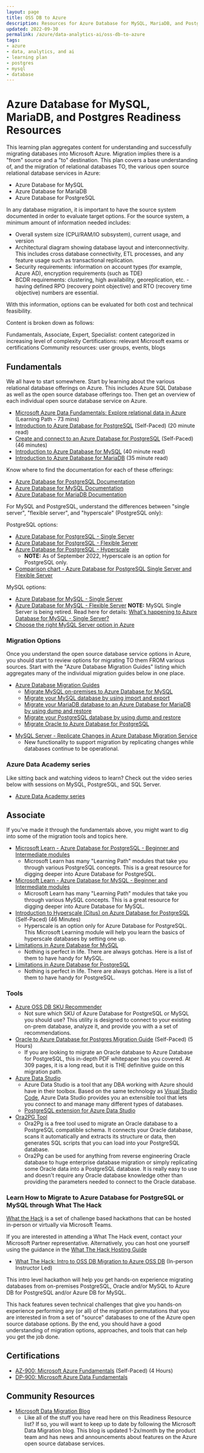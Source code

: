 ```yaml
---
layout: page
title: OSS DB to Azure
description: Resources for Azure Database for MySQL, MariaDB, and Postgres
updated: 2022-09-30
permalink: /azure/data-analytics-ai/oss-db-to-azure
tags: 
- azure
- data, analytics, and ai
- learning plan
- postgres
- mysql
- database
---
```


# Azure Database for MySQL, MariaDB, and Postgres Readiness Resources

This learning plan aggregates content for understanding and successfully migrating databases into Microsoft Azure. Migration implies there is a "from" source and a "to" destination. This plan covers a base understanding of, and the migration of relational databases TO, the various open source relational database services in Azure:
- Azure Database for MySQL
- Azure Database for MariaDB
- Azure Database for PostgreSQL

In any database migration, it is important to have the source system documented in order to evaluate target options. For the source system, a minimum amount of information needed includes:

- Overall system size (CPU/RAM/IO subsystem), current usage, and version
- Architectural diagram showing database layout and interconnectivity. This includes cross database connectivity, ETL processes, and any feature usage such as transactional replication.
- Security requirements: information on account types (for example, Azure AD), encryption requirements (such as TDE)
- BCDR requirements: clustering, high availability, georeplication, etc. - having defined RPO (recovery point objective) and RTO (recovery time objective) numbers are essential.

With this information, options can be evaluated for both cost and technical feasibility. 

Content is broken down as follows:

Fundamentals, Associate, Expert, Specialist: content categorized in increasing level of complexity
Certifications: relevant Microsoft exams or certifications
Community resources: user groups, events, blogs

## Fundamentals

We all have to start somewhere. Start by learning about the various relational database offerings on Azure.  This includes Azure SQL Database as well as the open source database offerings too. Then get an overview of each individual open source database service on Azure.
- [Microsoft Azure Data Fundamentals: Explore relational data in Azure](https://learn.microsoft.com/en-us/training/paths/azure-data-fundamentals-explore-relational-data/) (Learning Path - 73 mins)
- [Introduction to Azure Database for PostgreSQL](https://docs.microsoft.com/en-us/learn/modules/intro-to-postgres/) (Self-Paced) (20 minute read)
- [Create and connect to an Azure Database for PostgreSQL](https://docs.microsoft.com/en-us/learn/modules/create-connect-to-postgres/) (Self-Paced) (46 minutes)
- [Introduction to Azure Database for MySQL](https://docs.microsoft.com/en-us/learn/modules/intro-to-azure-database-for-mysql/) (40 minute read)
- [Introduction to Azure Database for MariaDB](https://learn.microsoft.com/en-us/training/modules/intro-to-azure-database-for-mariadb/) (35 minute read)

Know where to find the documentation for each of these offerings:

- [Azure Database for PostgreSQL Documentation](https://learn.microsoft.com/en-us/azure/postgresql/)
- [Azure Database for MySQL Documentation](https://learn.microsoft.com/en-us/azure/mysql/)
- [Azure Database for MariaDB Documentation](https://learn.microsoft.com/en-us/azure/mariadb/)

For MySQL and PostgreSQL, understand the differences between "single server", "flexible server", and "hyperscale" (PostgreSQL only):

PostgreSQL options:
- [Azure Database for PostgreSQL - Single Server](https://learn.microsoft.com/en-us/azure/postgresql/single-server/overview-single-server)
- [Azure Database for PostgreSQL - Flexible Server](https://learn.microsoft.com/en-us/azure/postgresql/flexible-server/overview)
- [Azure Database for PostgreSQL - Hyperscale](https://learn.microsoft.com/en-us/azure/postgresql/hyperscale/overview)
  - **NOTE:** As of September 2022, Hyperscale is an option for PostgreSQL only.
- [Comparison chart - Azure Database for PostgreSQL Single Server and Flexible Server](https://learn.microsoft.com/en-us/azure/postgresql/flexible-server/concepts-compare-single-server-flexible-server)

MySQL options:
- [Azure Database for MySQL - Single Server](https://learn.microsoft.com/en-us/azure/mysql/single-server/single-server-overview)
- [Azure Database for MySQL - Flexible Server](https://learn.microsoft.com/en-us/azure/mysql/flexible-server/overview)
**NOTE:** MySQL Single Server is being retired. Read here for details: [What's happening to Azure Database for MySQL - Single Server?](https://learn.microsoft.com/en-us/azure/mysql/single-server/whats-happening-to-mysql-single-server)
- [Choose the right MySQL Server option in Azure](https://learn.microsoft.com/en-us/azure/mysql/single-server/select-right-deployment-type)

### Migration Options

Once you understand the open source database service options in Azure, you should start to review options for migrating TO them FROM various sources. Start with the "Azure Database Migration Guides" listing which aggregates many of the individual migration guides below in one place.

- [Azure Database Migration Guides](https://learn.microsoft.com/en-us/data-migration) 
  - [Migrate MySQL on-premises to Azure Database for MySQL](https://learn.microsoft.com/en-us/azure/mysql/migrate/mysql-on-premises-azure-db/01-mysql-migration-guide-intro)
  - [Migrate your MySQL database by using import and export](https://learn.microsoft.com/en-us/azure/mysql/single-server/concepts-migrate-import-export)
  - [Migrate your MariaDB database to an Azure Database for MariaDB by using dump and restore](https://learn.microsoft.com/en-us/azure/mariadb/howto-migrate-dump-restore)
  - [Migrate your PostgreSQL database by using dump and restore](https://learn.microsoft.com/en-us/azure/postgresql/migrate/how-to-migrate-using-dump-and-restore)
  - [Migrate Oracle to Azure Database for PostgreSQL](https://learn.microsoft.com/en-us/azure/postgresql/migrate/how-to-migrate-from-oracle)


* [MySQL Server - Replicate Changes in Azure Database Migration Service](https://techcommunity.microsoft.com/t5/microsoft-data-migration-blog/azure-dms-mysql-replicate-changes-now-in-preview/ba-p/3601564)
  * New functionality to support migration by replicating changes while databases continue to be operational.

### Azure Data Academy series

Like sitting back and watching videos to learn? Check out the video series below with sessions on MySQL, PostgreSQL, and SQL Server.
- [Azure Data Academy series](https://aka.ms/ada)

## Associate

If you've made it through the fundamentals above, you might want to dig into some of the migration tools and topics here.

- [Microsoft Learn - Azure Database for PostgreSQL - Beginner and Intermediate modules](https://learn.microsoft.com/en-us/training/browse/?products=azure-database-postgresql&filter-products=postgresql)
  - Microsoft Learn has many "Learning Path" modules that take you through various PostgreSQL concepts. This is a great resource for digging deeper into Azure Database for PostgreSQL.
- [Microsoft Learn - Azure Database for MySQL - Beginner and Intermediate modules](https://learn.microsoft.com/en-us/training/browse/?filter-products=mysql&products=azure-database-mysql)
  - Microsoft Learn has many "Learning Path" modules that take you through various MySQL concepts. This is a great resource for digging deeper into Azure Database for MySQL.
- [Introduction to Hyperscale (Citus) on Azure Database for PostgreSQL](https://docs.microsoft.com/en-us/learn/modules/intro-to-hyperscale/) (Self-Paced) (46 Minutes)
  - Hyperscale is an option only for Azure Database for PostgreSQL. This Microsoft Learning module will help you learn the basics of hyperscale databases by setting one up.
- [Limitations in Azure Database for MySQL](https://learn.microsoft.com/en-us/azure/mysql/single-server/concepts-limits)
  - Nothing is perfect in life.  There are always gotchas.  Here is a list of them to have handy for MySQL.
- [Limitations in Azure Database for PostgreSQL](https://learn.microsoft.com/en-us/azure/postgresql/single-server/concepts-limits)
  - Nothing is perfect in life.  There are always gotchas.  Here is a list of them to have handy for PostgreSQL.

### Tools
- [Azure OSS DB SKU Recommender](https://github.com/izzymsft/azureossdbskurecommender)
  - Not sure which SKU of Azure Database for PostgreSQL or MySQL you should use?  This utility is designed to connect to your existing on-prem database, analyze it, and provide you with a a set of recommendations.
- [Oracle to Azure Database for Postgres Migration Guide](https://github.com/microsoft/OrcasNinjaTeam/blob/master/Oracle%20to%20PostgreSQL%20Migration%20Guide/Oracle%20to%20Azure%20Database%20for%20PostgreSQL%20Migration%20Guide.pdf) (Self-Paced) (5 Hours)
  - If you are looking to migrate an Oracle database to Azure Database for PostgreSQL, this in-depth PDF whitepaper has you covered.  At 309 pages, it is a long read, but it is THE definitive guide on this migration path.
- [Azure Data Studio](https://learn.microsoft.com/en-us/sql/azure-data-studio/what-is-azure-data-studio?view=sql-server-ver16)
  - Azure Data Studio is a tool that any DBA working with Azure should have in their toolbox. Based on the same technology as [Visual Studio Code](https://code.visualstudio.com/), Azure Data Studio provides you an extensible tool that lets you connect to and manage many different types of databases.
  - [PostgreSQL extension for Azure Data Studio](https://learn.microsoft.com/en-us/sql/azure-data-studio/extensions/postgres-extension?view=sql-server-ver16)
- [Ora2PG Tool](https://ora2pg.darold.net/)
  - Ora2Pg is a free tool used to migrate an Oracle database to a PostgreSQL compatible schema. It connects your Oracle database, scans it automatically and extracts its structure or data, then generates SQL scripts that you can load into your PostgreSQL database.
  - Ora2Pg can be used for anything from reverse engineering Oracle database to huge enterprise database migration or simply replicating some Oracle data into a PostgreSQL database. It is really easy to use and doesn't require any Oracle database knowledge other than providing the parameters needed to connect to the Oracle database.

### Learn How to Migrate to Azure Database for PostgreSQL or MySQL through What The Hack

[What the Hack](https://aka.ms/wth) is a set of challenge based hackathons that can be hosted in-person or virtually via Microsoft Teams.

If you are interested in attending a What The Hack event, contact your Microsoft Partner representative.  Alternatively, you can host one yourself using the guidance in the [What The Hack Hosting Guide](https://aka.ms/wthhost)

- [What The Hack: Intro to OSS DB Migration to Azure OSS DB](https://microsoft.github.io/WhatTheHack/033-OSSDatabaseMigration/) (In-person Instructor Led)

This intro level hackathon will help you get hands-on experience migrating databases from on-premises PostgreSQL, Oracle and/or MySQL to Azure DB for PostgreSQL and/or Azure DB for MySQL.

This hack features seven technical challenges that give you hands-on experience performing any (or all) of the migration permutations that you are interested in from a set of "source" databases to one of the Azure open source database options. By the end, you should have a good understanding of migration options, approaches, and tools that can help you get the job done.

## Certifications

- [AZ-900: Microsoft Azure Fundamentals](https://docs.microsoft.com/en-us/learn/certifications/exams/az-900) (Self-Paced) (4 Hours)
- [DP-900: Microsoft Azure Data Fundamentals](https://learn.microsoft.com/en-us/certifications/exams/dp-900)

## Community Resources

- [Microsoft Data Migration Blog](https://techcommunity.microsoft.com/t5/microsoft-data-migration-blog/bg-p/MicrosoftDataMigration)
  - Like all of the stuff you have read here on this Readiness Resource list?  If so, you will want to keep up to date by following the Microsoft Data Migration blog.  This blog is updated 1-2x/month by the product team and has news and announcements about features on the Azure open source database services.


